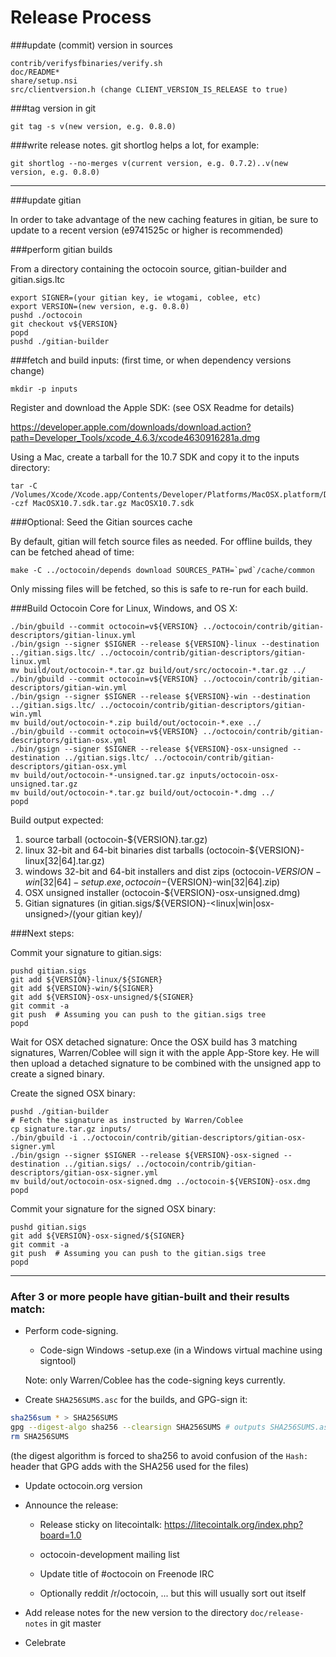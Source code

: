 Release Process
====================

###update (commit) version in sources

	contrib/verifysfbinaries/verify.sh
	doc/README*
	share/setup.nsi
	src/clientversion.h (change CLIENT_VERSION_IS_RELEASE to true)

###tag version in git

	git tag -s v(new version, e.g. 0.8.0)

###write release notes. git shortlog helps a lot, for example:

	git shortlog --no-merges v(current version, e.g. 0.7.2)..v(new version, e.g. 0.8.0)

* * *

###update gitian

 In order to take advantage of the new caching features in gitian, be sure to update to a recent version (e9741525c or higher is recommended)

###perform gitian builds

 From a directory containing the octocoin source, gitian-builder and gitian.sigs.ltc
  
	export SIGNER=(your gitian key, ie wtogami, coblee, etc)
	export VERSION=(new version, e.g. 0.8.0)
	pushd ./octocoin
	git checkout v${VERSION}
	popd
	pushd ./gitian-builder

###fetch and build inputs: (first time, or when dependency versions change)
 
	mkdir -p inputs

 Register and download the Apple SDK: (see OSX Readme for details)
 
 https://developer.apple.com/downloads/download.action?path=Developer_Tools/xcode_4.6.3/xcode4630916281a.dmg
 
 Using a Mac, create a tarball for the 10.7 SDK and copy it to the inputs directory:
 
	tar -C /Volumes/Xcode/Xcode.app/Contents/Developer/Platforms/MacOSX.platform/Developer/SDKs/ -czf MacOSX10.7.sdk.tar.gz MacOSX10.7.sdk

###Optional: Seed the Gitian sources cache

  By default, gitian will fetch source files as needed. For offline builds, they can be fetched ahead of time:

	make -C ../octocoin/depends download SOURCES_PATH=`pwd`/cache/common

  Only missing files will be fetched, so this is safe to re-run for each build.

###Build Octocoin Core for Linux, Windows, and OS X:
  
	./bin/gbuild --commit octocoin=v${VERSION} ../octocoin/contrib/gitian-descriptors/gitian-linux.yml
	./bin/gsign --signer $SIGNER --release ${VERSION}-linux --destination ../gitian.sigs.ltc/ ../octocoin/contrib/gitian-descriptors/gitian-linux.yml
	mv build/out/octocoin-*.tar.gz build/out/src/octocoin-*.tar.gz ../
	./bin/gbuild --commit octocoin=v${VERSION} ../octocoin/contrib/gitian-descriptors/gitian-win.yml
	./bin/gsign --signer $SIGNER --release ${VERSION}-win --destination ../gitian.sigs.ltc/ ../octocoin/contrib/gitian-descriptors/gitian-win.yml
	mv build/out/octocoin-*.zip build/out/octocoin-*.exe ../
	./bin/gbuild --commit octocoin=v${VERSION} ../octocoin/contrib/gitian-descriptors/gitian-osx.yml
	./bin/gsign --signer $SIGNER --release ${VERSION}-osx-unsigned --destination ../gitian.sigs.ltc/ ../octocoin/contrib/gitian-descriptors/gitian-osx.yml
	mv build/out/octocoin-*-unsigned.tar.gz inputs/octocoin-osx-unsigned.tar.gz
	mv build/out/octocoin-*.tar.gz build/out/octocoin-*.dmg ../
	popd
  Build output expected:

  1. source tarball (octocoin-${VERSION}.tar.gz)
  2. linux 32-bit and 64-bit binaries dist tarballs (octocoin-${VERSION}-linux[32|64].tar.gz)
  3. windows 32-bit and 64-bit installers and dist zips (octocoin-${VERSION}-win[32|64]-setup.exe, octocoin-${VERSION}-win[32|64].zip)
  4. OSX unsigned installer (octocoin-${VERSION}-osx-unsigned.dmg)
  5. Gitian signatures (in gitian.sigs/${VERSION}-<linux|win|osx-unsigned>/(your gitian key)/

###Next steps:

Commit your signature to gitian.sigs:

	pushd gitian.sigs
	git add ${VERSION}-linux/${SIGNER}
	git add ${VERSION}-win/${SIGNER}
	git add ${VERSION}-osx-unsigned/${SIGNER}
	git commit -a
	git push  # Assuming you can push to the gitian.sigs tree
	popd

  Wait for OSX detached signature:
	Once the OSX build has 3 matching signatures, Warren/Coblee will sign it with the apple App-Store key.
	He will then upload a detached signature to be combined with the unsigned app to create a signed binary.

  Create the signed OSX binary:

	pushd ./gitian-builder
	# Fetch the signature as instructed by Warren/Coblee
	cp signature.tar.gz inputs/
	./bin/gbuild -i ../octocoin/contrib/gitian-descriptors/gitian-osx-signer.yml
	./bin/gsign --signer $SIGNER --release ${VERSION}-osx-signed --destination ../gitian.sigs/ ../octocoin/contrib/gitian-descriptors/gitian-osx-signer.yml
	mv build/out/octocoin-osx-signed.dmg ../octocoin-${VERSION}-osx.dmg
	popd

Commit your signature for the signed OSX binary:

	pushd gitian.sigs
	git add ${VERSION}-osx-signed/${SIGNER}
	git commit -a
	git push  # Assuming you can push to the gitian.sigs tree
	popd

-------------------------------------------------------------------------

### After 3 or more people have gitian-built and their results match:

- Perform code-signing.

    - Code-sign Windows -setup.exe (in a Windows virtual machine using signtool)

  Note: only Warren/Coblee has the code-signing keys currently.

- Create `SHA256SUMS.asc` for the builds, and GPG-sign it:
```bash
sha256sum * > SHA256SUMS
gpg --digest-algo sha256 --clearsign SHA256SUMS # outputs SHA256SUMS.asc
rm SHA256SUMS
```
(the digest algorithm is forced to sha256 to avoid confusion of the `Hash:` header that GPG adds with the SHA256 used for the files)

- Update octocoin.org version

- Announce the release:

  - Release sticky on litecointalk: https://litecointalk.org/index.php?board=1.0

  - octocoin-development mailing list

  - Update title of #octocoin on Freenode IRC

  - Optionally reddit /r/octocoin, ... but this will usually sort out itself

- Add release notes for the new version to the directory `doc/release-notes` in git master

- Celebrate 
